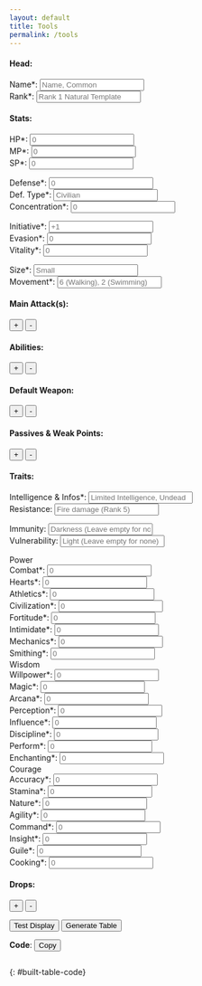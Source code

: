 ```yaml
---
layout: default
title: Tools
permalink: /tools
---
```


#### Head:

<form>
    <div class="large-input">
        <label for="id_name">Name*:</label>
        <input id="id_name" type="text" placeholder="Name, Common">
    </div>
    <div class="large-input">
        <label for="id_rank">Rank*:</label>
        <input id="id_rank" type="text" placeholder="Rank 1 Natural Template">
    </div>
</form>

#### Stats:

<form>
    <div class="small-input">
        <label for="id_hp">HP*:</label>
        <input id="id_hp" type="text" placeholder="0">
    </div>
    <div class="small-input">
        <label for="id_mp">MP*:</label>
        <input id="id_mp" type="text" placeholder="0">
    </div>
    <div class="small-input">
        <label for="id_sp">SP*:</label>
        <input id="id_sp" type="text" placeholder="0">
    </div>
</form>
<form>
    <div class="flex-shrink-0 small-input">
        <label for="id_defense">Defense*:</label>
        <input id="id_defense" type="text" placeholder="0">
    </div>
    <div class="large-input flex-grow-2 small-input">
        <label for="id_defense_type">Def. Type*:</label>
        <input id="id_defense_type" type="text" placeholder="Civilian">
    </div>
    <div class="flex-shrink-0 small-input">
        <label for="id_concentration">Concentration*:</label>
        <input id="id_concentration" type="text" placeholder="0">
    </div>
</form>
<form>
    <div class="small-input">
        <label for="id_initiative">Initiative*:</label>
        <input id="id_initiative" type="text" placeholder="+1">
    </div>
    <div class="small-input">
        <label for="id_evasion">Evasion*:</label>
        <input id="id_evasion" type="text" placeholder="0">
    </div>
    <div class="small-input">
        <label for="id_vitality">Vitality*:</label>
        <input id="id_vitality" type="text" placeholder="0">
    </div>
</form>
<form>
    <div class="large-input">
        <label for="id_size">Size*:</label>
        <input id="id_size" type="text" placeholder="Small">
    </div>
    <div class="large-input flex-grow-3">
        <label for="id_movement">Movement*:</label>
        <input id="id_movement" type="text" placeholder="6 (Walking), 2 (Swimming)">
    </div>
</form>

#### Main Attack(s):

<button type="button" name="button_add_main_attack" class="btn btn-purple" onclick="builderAddMainAttack()">+</button> <button type="button" name="button_remove_main_attack" class="btn btn-purple" onclick="builderAddMainAttack(true)">-</button>

<div id="main_attacks"></div>

#### Abilities:

<button type="button" name="button_add_ability" class="btn btn-purple" onclick="builderAddAbility()">+</button> <button type="button" name="button_remove_ability" class="btn btn-purple" onclick="builderAddAbility(true)">-</button>

<div id="abilities_container"></div>

#### Default Weapon:

<button type="button" name="button_add_weapon" class="btn btn-purple" onclick="builderAddWeapon()">+</button> <button type="button" name="button_remove_weapon" class="btn btn-purple" onclick="builderAddWeapon(true)">-</button>

<div id="weapons"></div>

#### Passives & Weak Points:

<button type="button" name="button_add_passive" class="btn btn-purple" onclick="builderAddPassive()">+</button> <button type="button" name="button_remove_passive" class="btn btn-purple" onclick="builderAddPassive(true)">-</button>

<div id="passives"></div>

#### Traits:

<form>
    <div class="large-input">
        <label for="id_traits_infos">Intelligence & Infos*:</label>
        <input id="id_traits_infos" type="text" placeholder="Limited Intelligence, Undead">
    </div>
    <div class="large-input">
        <label for="id_traits_resistance">Resistance:</label>
        <input id="id_traits_resistance" type="text" placeholder="Fire damage (Rank 5)">
    </div>
</form>
<form>
    <div class="large-input">
        <label for="id_traits_immunity">Immunity:</label>
        <input id="id_traits_immunity" type="text" placeholder="Darkness (Leave empty for none)">
    </div>
    <div class="large-input">
        <label for="id_traits_vulnerability">Vulnerability:</label>
        <input id="id_traits_vulnerability" type="text" placeholder="Light (Leave empty for none)">
    </div>
</form>
<form>
    <div class="traits small-input">
        <div class="traits-title">
            <span>Power</span>
        </div>
        <div>
            <label for="id_traits_combat">Combat*:</label>
            <input id="id_traits_combat" type="text" placeholder="0">
        </div>
        <div>
            <label for="id_traits_hearts">Hearts*:</label>
            <input id="id_traits_hearts" type="text" placeholder="0">
        </div>
        <div>
            <label for="id_traits_athletics">Athletics*:</label>
            <input id="id_traits_athletics" type="text" placeholder="0">
        </div>
        <div>
            <label for="id_traits_civilization">Civilization*:</label>
            <input id="id_traits_civilization" type="text" placeholder="0">
        </div>
        <div>
            <label for="id_traits_fortitude">Fortitude*:</label>
            <input id="id_traits_fortitude" type="text" placeholder="0">
        </div>
        <div>
            <label for="id_traits_intimidate">Intimidate*:</label>
            <input id="id_traits_intimidate" type="text" placeholder="0">
        </div>
        <div>
            <label for="id_traits_mechanics">Mechanics*:</label>
            <input id="id_traits_mechanics" type="text" placeholder="0">
        </div>
        <div>
            <label for="id_traits_smithing">Smithing*:</label>
            <input id="id_traits_smithing" type="text" placeholder="0">
        </div>
    </div>
    <div class="traits small-input">
        <div class="traits-title">
            <span>Wisdom</span>
        </div>
        <div>
            <label for="id_traits_willpower">Willpower*:</label>
            <input id="id_traits_willpower" type="text" placeholder="0">
        </div>
        <div>
            <label for="id_traits_magic">Magic*:</label>
            <input id="id_traits_magic" type="text" placeholder="0">
        </div>
        <div>
            <label for="id_traits_arcana">Arcana*:</label>
            <input id="id_traits_arcana" type="text" placeholder="0">
        </div>
        <div>
            <label for="id_traits_perception">Perception*:</label>
            <input id="id_traits_perception" type="text" placeholder="0">
        </div>
        <div>
            <label for="id_traits_influence">Influence*:</label>
            <input id="id_traits_influence" type="text" placeholder="0">
        </div>
        <div>
            <label for="id_traits_discipline">Discipline*:</label>
            <input id="id_traits_discipline" type="text" placeholder="0">
        </div>
        <div>
            <label for="id_traits_perform">Perform*:</label>
            <input id="id_traits_perform" type="text" placeholder="0">
        </div>        
        <div>
            <label for="id_traits_enchanting">Enchanting*:</label>
            <input id="id_traits_enchanting" type="text" placeholder="0">
        </div>
    </div>
    <div class="traits small-input">
        <div class="traits-title">
            <span>Courage</span>
        </div>
        <div>
            <label for="id_traits_accuracy">Accuracy*:</label>
            <input id="id_traits_accuracy" type="text" placeholder="0">
        </div>
        <div>
            <label for="id_traits_stamina">Stamina*:</label>
            <input id="id_traits_stamina" type="text" placeholder="0">
        </div>
        <div>
            <label for="id_traits_nature">Nature*:</label>
            <input id="id_traits_nature" type="text" placeholder="0">
        </div>
        <div>
            <label for="id_traits_agility">Agility*:</label>
            <input id="id_traits_agility" type="text" placeholder="0">
        </div>
        <div>
            <label for="id_traits_command">Command*:</label>
            <input id="id_traits_command" type="text" placeholder="0">
        </div>
        <div>
            <label for="id_traits_insight">Insight*:</label>
            <input id="id_traits_insight" type="text" placeholder="0">
        </div>
        <div>
            <label for="id_traits_guile">Guile*:</label>
            <input id="id_traits_guile" type="text" placeholder="0">
        </div>
        <div>
            <label for="id_traits_cooking">Cooking*:</label>
            <input id="id_traits_cooking" type="text" placeholder="0">
        </div>
    </div>
</form>

#### Drops:

<button type="button" name="button_add_drop" class="btn btn-purple" onclick="builderAddDrop()">+</button> <button type="button" name="button_remove_drop" class="btn btn-purple" onclick="builderAddDrop(true)">-</button>

<div id="drops_container"></div>

<div id="result_infos"></div>

<button type="button" name="button" class="btn" onclick="testDisplay()">Test Display</button>
<button type="button" name="button" class="btn" onclick="buildTable()">Generate Table</button>

<div id="built-table" class="table-wrapper"></div>

**Code**: <button type="button" name="button" class="btn" onclick="copyTableToClipboard()">Copy</button>
```
```
{: #built-table-code}